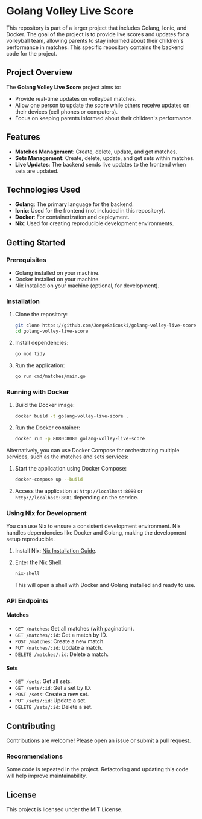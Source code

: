 # Golang Volley Live Score

This repository is part of a larger project that includes Golang, Ionic, and Docker. The goal of the project is to provide live scores and updates for a volleyball team, allowing parents to stay informed about their children's performance in matches. This specific repository contains the backend code for the project.

## Project Overview

The **Golang Volley Live Score** project aims to:

- Provide real-time updates on volleyball matches.
- Allow one person to update the score while others receive updates on their devices (cell phones or computers).
- Focus on keeping parents informed about their children's performance.

## Features

- **Matches Management**: Create, delete, update, and get matches.
- **Sets Management**: Create, delete, update, and get sets within matches.
- **Live Updates**: The backend sends live updates to the frontend when sets are updated.

## Technologies Used

- **Golang**: The primary language for the backend.
- **Ionic**: Used for the frontend (not included in this repository).
- **Docker**: For containerization and deployment.
- **Nix**: Used for creating reproducible development environments.

## Getting Started

### Prerequisites

- Golang installed on your machine.
- Docker installed on your machine.
- Nix installed on your machine (optional, for development).

### Installation

1. Clone the repository:

   ```bash
   git clone https://github.com/JorgeSaicoski/golang-volley-live-score.git
   cd golang-volley-live-score
   ```

2. Install dependencies:

   ```bash
   go mod tidy
   ```

3. Run the application:

   ```bash
   go run cmd/matches/main.go
   ```

### Running with Docker

1. Build the Docker image:

   ```bash
   docker build -t golang-volley-live-score .
   ```

2. Run the Docker container:

   ```bash
   docker run -p 8080:8080 golang-volley-live-score
   ```

Alternatively, you can use Docker Compose for orchestrating multiple services, such as the matches and sets services:

1. Start the application using Docker Compose:

   ```bash
   docker-compose up --build
   ```

2. Access the application at `http://localhost:8080` or `http://localhost:8081` depending on the service.

### Using Nix for Development

You can use Nix to ensure a consistent development environment. Nix handles dependencies like Docker and Golang, making the development setup reproducible.

1. Install Nix: [Nix Installation Guide](https://nixos.org/manual/nix/stable/#chap-installation).

2. Enter the Nix Shell:

   ```bash
   nix-shell
   ```

   This will open a shell with Docker and Golang installed and ready to use.

### API Endpoints

#### Matches

- `GET /matches`: Get all matches (with pagination).
- `GET /matches/:id`: Get a match by ID.
- `POST /matches`: Create a new match.
- `PUT /matches/:id`: Update a match.
- `DELETE /matches/:id`: Delete a match.

#### Sets

- `GET /sets`: Get all sets.
- `GET /sets/:id`: Get a set by ID.
- `POST /sets`: Create a new set.
- `PUT /sets/:id`: Update a set.
- `DELETE /sets/:id`: Delete a set.

## Contributing

Contributions are welcome! Please open an issue or submit a pull request.

### Recommendations

Some code is repeated in the project. Refactoring and updating this code will help improve maintainability.

## License

This project is licensed under the MIT License.

